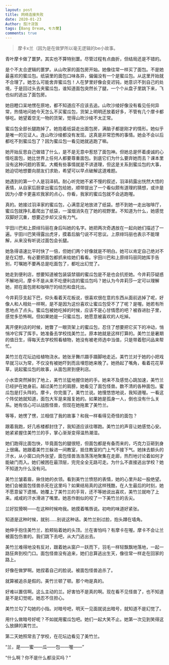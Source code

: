 ```yaml
---
layout: post
title: 网络连接失败
date: 2020-01-23
Author: 茄汁浇饭 
tags: [Bang Dream, モカ蘭]
comments: true
---
```


> 摩卡x兰（因为是在做梦所以毫无逻辑的be小故事。

青叶摩卡做了噩梦。其实也不算特别噩。尽管过程有点曲折，但结局还是不错的。          

是个不太合逻辑的噩梦。从山吹家的面包房开始。她像往常一样买了面包。不是她最喜欢的蜜瓜包。纸袋里的面包口味各异，偏偏没有一个是蜜瓜包。从这里开始就不合理了。她怎么可能舍弃蜜瓜包！人在梦里好像会变迟钝，她意识不到自己的处境，于是回过头去夹蜜瓜包，谁知道面包突然长了腿，一个个从盘子里跳下来，飞也似的逃出了面包房。

她目瞪口呆地愣在原地，都不知道应不应该去追。山吹沙绫好像没有看见任何异常，热情地问她今天怎么不买蜜瓜包，货架上明明还放着好多，不管有几个摩卡都够吃。她望着空无一物的货架，觉得山吹沙绫不太正常。

蜜瓜包全部长腿跑掉了。她抱着纸袋走出面包房，满脑子都是刚才的情形。她似乎是唯一的见证人。连山吹沙绫都没有发现。这真是非常恐怖的事情。她会不会以后都吃不到蜜瓜包了？因为蜜瓜包一看见她就逃跑了嘛。

她开始反思自己做错了什么，是不是无意中惹怒了面包神。但她总是怀着虔诚的心情吃面包，她比世界上任何人都要尊重面包。到底它们为什么要弃她而去？课本里没有这种问题的答案。大概有些事情就是不讲道理，但这是关系到蜜瓜包的大事，她迫切地想要向朋友们求助，希望可以早点破解这道难题。

她遇到的第一个人是羽泽鸫。耐心听完她不紧不慢的叙述，羽泽鸫露出恍然大悟的表情，从自家后厨拿出蜜瓜包给她，顺带提出了一个看似颇有道理的猜想，或许是因为小摩卡更喜欢我家的点心，你看，我家的蜜瓜包就不会逃跑喔。

真的。她接过羽泽家的蜜瓜包，心满意足地放进了纸袋。想不到她一走出咖啡厅，蜜瓜包就挣扎着爬出了纸袋，一溜烟消失在了她的视野里。不知道为什么，她感觉双脚好沉重，想要迈步却又没有力气。

宇田川巴和上原绯玛丽在身后叫她的名字。她把两次奇遇放在一起向她们描述了一遍。宇田川巴笑得露出虎牙，摸着后脑勺说不可思议。上原绯玛丽也表示不能理解，从来没有听说过面包会长腿。

她急得语速比平时快了一倍，但她们两个好像就是不明白。她可以肯定自己绝对不是在幻想，有必要把面包都抓来给她们看看。宇田川巴和上原绯玛丽同她挥手告别，叮嘱她不要再总是吃面包了，都吃出幻觉了。

她走到便利店，想要知道被包装袋禁锢的蜜瓜包是不是也会抗拒她。今井莉莎疑惑不解地问，摩卡不是从来不吃便利店的蜜瓜包吗？她认为今井莉莎一定可以理解她，把在面包房和咖啡厅的经历和盘托出。

今井莉莎支起下巴，仰头看着天花板说，很喜欢很在意的东西从面前逃掉了呢，好像人和人相处一样啊，是不是因为这份喜欢让蜜瓜包受不了了呢？是喔。她若有所思地点了点头。蜜瓜包被她吃掉的时候，应该不是心甘情愿的吧？被吞进肚子里，感觉多恐怖啊。但如果她是一只蜜瓜包，她愿意被喜欢的人吃掉。

离开便利店的时候，她瞥了一眼货架上的蜜瓜包，忍住了想要把它买下的冲动，悄悄冲它挥了挥手。她准备去学校找美竹兰。原本她就是这样打算的。美竹兰是暑期的值日生，得每天去学校照看植物，她没有被老师选中当值，只是带着慰问品来帮忙。

美竹兰在花坛边给植物浇水。她张牙舞爪蹑手蹑脚地走近。美竹兰对于她的小把戏早就习以为常，不仅没有被她吓到而且埋怨她来晚了。她扬起了嘴角，看着花花草草，说起蜜瓜包的故事，从面包房到便利店。

小水壶突然掉到了地上，美竹兰猛地握住她的手。她来不及感觉心跳加速，美竹兰已经护在她身前。越过美竹兰的肩膀，她看见了面包怪兽。数不清的各种面包。蜜瓜包是打头阵的。摩卡，你完蛋了。美竹兰说。她慢悠悠地说，我知道喔。一看这个阵仗她就知道，面包大军是来报复她的。如果她是孤身一人，倒也没有什么关系。她有信心可以战胜怪兽，但现在她拖累了美竹兰。

等等，她愣了愣，兰相信了我的故事？和我一样看得见奇怪的面包？

跟着我跑，好几栋楼都封住了，我知道应该往哪跑。美竹兰的声音让她感觉心安。她紧紧握住美竹兰的手，掌心渐渐变得温热潮湿。

她们跑得比面包快，毕竟面包的腿很短，但面包都是有备而来的，巧克力豆砸到身上很痛。她跟着美竹兰躲进一间教室，抵住教室的门上气不接下气。她抹去额头的汗水，从小窗口向外张望，面包怪兽浩浩荡荡地聚集在走廊，热烈地讨论着如何才能破门而入。她们被困在最顶层，完完全全无路可走。为什么不直接逃出学校？她不知道为什么没有问。

美竹兰皱着眉，揪住她的衣领。看到美竹兰愤怒的表情，她的心里升起一股绝望。她们会被面包怪兽杀死在这里吗？如果结局真的这样残酷，在人生最后的时刻，她不愿意留下遗憾。她覆上了美竹兰的手背，还不等她说出喜欢，美竹兰就吻了上来。咸咸的汗水滑进了嘴里。她恶作剧似的咬了一下美竹兰的舌尖。

兰好狡猾啊——在这种时候吻我。她摸着嘴唇说。初吻的味道好紧张。

知道是这种时候，就别……别说这种话。美竹兰别过脸，抱头蹲在墙角。

她伸手抱住美竹兰，脸颊贴着她的头顶。兰在害怕吗？有摩卡在喔。摩卡不会让兰被面包伤害的。我们跳下去吧，从大门逃出去。

美竹兰难得地没有反对，跟着她从窗户一跃而下，羽毛一样轻飘飘地落地，一起一路狂奔到校门口。面包怪兽没有追来，她们总算逃出生天，像往常一样走在回家的路上。

好像在做梦啊。她捏着自己的脸说。被面包怪兽追杀了。

就算被追杀是假的。美竹兰顿了顿。那个吻是真的。

好难以置信啊。这么主动的兰。好害怕不是真的啊。现在看不见怪兽了，也不知道是不是幻觉呢。她忍不住担心。

美竹兰勾了勾她的小指。对暗号吧，明天一见面就说出暗号，就知道不是幻觉了。

用什么做暗号好呢？不如就用蜜瓜包吧。她们一起大笑不止。她第一次见到笑得这么放肆的美竹兰。

第二天她照常去了学校，在花坛边看见了美竹兰。

“兰，是——蜜——瓜——包——喔——”

“什么啊？你不是什么都没买吗？”